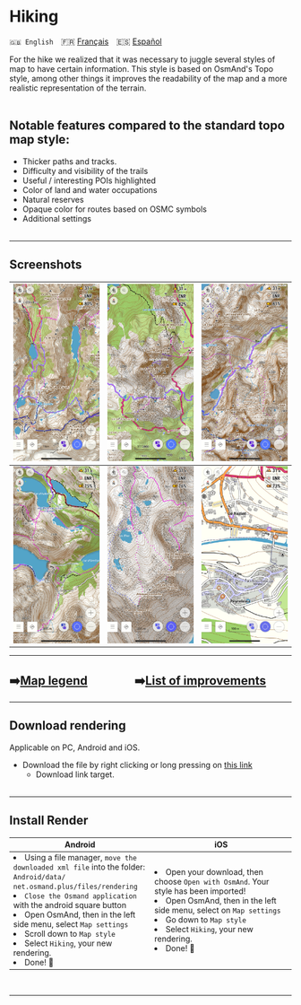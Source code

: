 # Hiking

`🇬🇧 English`&emsp;🇫🇷 [Français](README.md)&emsp;🇪🇸 [Español](README_ES.md)


For the hike we realized that it was necessary to juggle several styles of map to have certain information.
This style is based on OsmAnd's Topo style, among other things it improves the readability of the map and a more realistic representation of the terrain.<br><br>


## Notable features compared to the standard topo map style:

- Thicker paths and tracks.
- Difficulty and visibility of the trails
- Useful / interesting POIs highlighted
- Color of land and water occupations
- Natural reserves
- Opaque color for routes based on OSMC symbols
- Additional settings<br><br>

---

## Screenshots<br>

| <img src="Screenshots/Hiking1.png" width="250" /> | <img src="Screenshots/Hiking2.png" width="250" /> | <img src="Screenshots/Hiking3.png" width="250" /> |
| :-------------: | :-------------: | :-------------: |
| <img src="Screenshots/Hiking4.png" width="250" /> | <img src="Screenshots/Hiking5.png" width="250" /> | <img src="Screenshots/Hiking6.png" width="250" /> |

---

## ➡️[Map legend](legende/Légende.md)&emsp;&emsp;&emsp;&emsp;➡️[List of improvements](Liste%20des%20am%C3%A9liorations/Liste%20des%20améliorations.md)

---

## Download rendering
Applicable on PC, Android and iOS.

- Download the file by right clicking or long pressing on [this link](https://raw.githubusercontent.com/OsmAnd-Rendering/Hiking/main/Hiking.render.xml)
    - Download link target.<br><br>

---

## Install Render
<table>
    <head>
    <tr>
        <th>Android</th>
        <th>iOS</th>
    </tr>
    </thead>
    <tbody>
    <tr>
        <td width="50%"><li> Using a file manager, <code>move the downloaded xml file</code> into the folder:<br><code>Android/data/ net.osmand.plus/files/rendering</code><br><li> <code>Close the Osmand application</code> with the android square button<br><li> Open OsmAnd, then in the left side menu, select <code>Map settings</code><br><li> Scroll down to <code>Map style</code><br> <li> Select <code>Hiking</code>, your new rendering.<br><li> Done! 🎉</td>
        <td><li> Open your download, then choose <code>Open with OsmAnd</code>. Your style has been imported!<br><li> Open OsmAnd, then in the left side menu, select on <code>Map settings</code><br><li> Go down to <code>Map style</code><br><li> Select <code>Hiking</code>, your new rendering.<br><li> Done! 🎉</td>
    </tr>
    <tbody>
</table>
<br>

---
